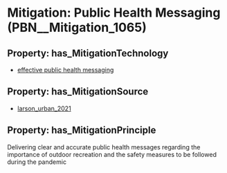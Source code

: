 # Mitigation: __Public Health Messaging__ (PBN__Mitigation_1065)

## Property: has_MitigationTechnology

* [effective public health messaging](../Technology/PBN__Technology_3611)

## Property: has_MitigationSource

* [larson_urban_2021](../Article/PBN__Article_276)

## Property: has_MitigationPrinciple

Delivering clear and accurate public health messages regarding the importance of outdoor recreation and the safety measures to be followed during the pandemic


